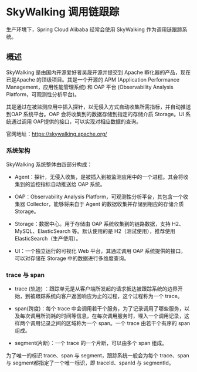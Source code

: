 # SkyWalking  调用链跟踪

生产环境下，Spring Cloud Alibaba 经常会使用 SkyWalking 作为调用链跟踪系统。

## 概述

SkyWalking 是由国内开源爱好者吴晟开源并提交到 Apache 孵化器的产品，现在已是Apache 的顶级项目。其是一个开源的 APM (Application Performance Management，应用性能管理系统) 和 OAP 平台 (Observability Analysis Platform，可观测性分析平台)。

其是通过在被监测应用中插入探针，以无侵入方式自动收集所需指标，并自动推送到OAP 系统平台。OAP 会将收集到的数据存储到指定的存储介质 Storage。UI 系统通过调用 OAP提供的接口，可以实现对相应数据的查询。

官网地址：https://skywalking.apache.org/ 

### 系统架构

SkyWalking 系统整体由四部分构成：

- Agent：探针，无侵入收集，是被插入到被监测应用中的一个进程。其会将收集到的监控指标自动推送给 OAP 系统。

- OAP：Observability Analysis Platform，可观测性分析平台，其包含一个收集器 Collector，能够将来自于 Agent 的数据收集并存储到相应的存储介质 Storage。

- Storage：数据中心。用于存储由 OAP 系统收集到的链路数据，支持 H2、MySQL、ElasticSearch 等。默认使用的是 H2（测试使用），推荐使用 ElasticSearch（生产使用）。

- UI：一个独立运行的可视化 Web 平台，其通过调用 OAP 系统提供的接口，可以对存储在 Storage 中的数据进行多维度查询。

### trace 与 span

- trace (轨迹) ：跟踪单元是从客户端所发起的请求抵达被跟踪系统的边界开始，到被跟踪系统向客户返回响应为止的过程，这个过程称为一个 trace。

- span(跨度)：每个 trace 中会调用若干个服务，为了记录调用了哪些服务，以及每次调用所消耗的时间等信息，在每次调用服务时，埋入一个调用记录，这样两个调用记录之间的区域称为一个 span。一个 trace 由若干个有序的 span 组成。

- segment(片断)：一个 trace 的一个片断，可以由多个 span 组成。

为了唯一的标识 trace、span 与 segment，跟踪系统一般会为每个 trace、span 与 segment都指定了一个唯一标识，即 traceId、spanId 与 segmentId。